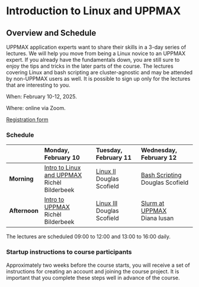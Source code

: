 # Introduction to Linux and UPPMAX

## Overview and Schedule

UPPMAX application experts want to share their skills in a 3-day series of lectures. We will help you move from being a Linux novice to an UPPMAX expert. If you already have the fundamentals down, you are still sure to enjoy the tips and tricks in the later parts of the course. The lectures covering Linux and bash scripting are cluster-agnostic and may be attended by non-UPPMAX users as well. It is possible to sign up only for the lectures that are interesting to you.

When: February 10-12, 2025.

Where: online via Zoom.

[Registration form](https://forms.gle/T4B2JkXqJq8V4pHw9)


### Schedule

|                | Monday, February 10          | Tuesday, February 11  | Wednesday, February 12  |
|:---------------|:-----------------------------|:----------------------|:------------------------|
| **Morning**    | [Intro to Linux and UPPMAX](https://uppmax.github.io/uppmax_intro_day_1/)<br />Richèl Bilderbeek    | [Linux II](https://www.uu.se/download/18.57591c9d18f3ec99a0521715/1715115920644/c_560271-l_1-k_uppmax-linux-ii.pptx.pdf)<br />Douglas Scofield              | [Bash Scripting](https://www.uu.se/download/18.57591c9d18f3ec99a052171f/1715115979757/c_560271-l_1-k_uppmax-bash-scripts.pptx.pdf)<br />Douglas Scofield          |
| **Afternoon**  | [Intro to UPPMAX](https://uppmax.github.io/uppmax_intro_day_1/)<br />Richèl Bilderbeek               | [Linux III](https://www.uu.se/download/18.57591c9d18f3ec99a0521716/1715115950709/c_560271-l_1-k_uppmax-linux-iii.pptx.pdf)<br />Douglas Scofield             | [Slurm at UPPMAX](https://www.uu.se/download/18.57591c9d18f3ec99a0521784/1715116006615/c_560271-l_1-k_uppmax-slurm-2024-01.pdf)<br />Diana Iusan         |

The lectures are scheduled 09:00 to 12:00 and 13:00 to 16:00 daily.

### Startup instructions to course participants

Approximately two weeks before the course starts, you will receive a set of instructions for creating an account and joining the course project. It is important that you complete these steps well in advance of the course.
